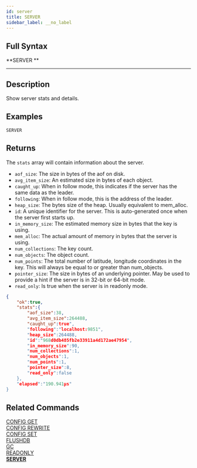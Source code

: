 ```yaml
---
id: server
title: SERVER
sidebar_label: __no_label
---
```


## Full Syntax

**SERVER **

---

## Description

Show server stats and details.

## Examples

```tile38-cli
SERVER
```

## Returns

The `stats` array will contain information about the server.

- `aof_size`: The size in bytes of the aof on disk.
- `avg_item_size`: An estimated size in bytes of each object.
- `caught_up`: When in follow mode, this indicates if the server has the same data as the leader.
- `following`: When in follow mode, this is the address of the leader.
- `heap_size`: The bytes size of the heap. Usually equivalent to mem_alloc.
- `id`: A unique identifier for the server. This is auto-generated once when the server first starts up.
- `in_memory_size`: The estimated memory size in bytes that the key is using.
- `mem_alloc`: The actual amount of memory in bytes that the server is using.
- `num_collections`: The key count.
- `num_objects`: The object count.
- `num_points`: The total number of latitude, longitude coordinates in the key. This will always be equal to or greater than num_objects.
- `pointer_size`: The size in bytes of an underlying pointer. May be used to provide a hint if the server is in 32-bit or 64-bit mode.
- `read_only`: Is true when the server is in readonly mode.


```json
{
    "ok":true,
    "stats":{
        "aof_size":38,
        "avg_item_size":264488,
        "caught_up":true",
        "following":"localhost:9851",
        "heap_size":264488,
        "id":"968d0db485fb2e33911a4d172ae47954",
        "in_memory_size":90,
        "num_collections":1,
        "num_objects":1,
        "num_points":1,
        "pointer_size":8,
        "read_only":false
    },
    "elapsed":"190.941µs"
}
```

## Related Commands

[CONFIG GET](../commands/config-get.md)<br>
[CONFIG REWRITE](../commands/config-rewrite.md)<br>
[CONFIG SET](../commands/config-set.md)<br>
[FLUSHDB](../commands/flushdb.md)<br>
[GC](../commands/gc.md)<br>
[READONLY](../commands/readonly.md)<br>
**[SERVER](../commands/server.md)**<br>